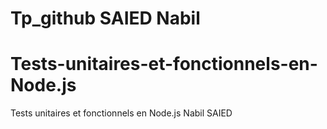 # Tp_github SAIED Nabil
# Tests-unitaires-et-fonctionnels-en-Node.js
Tests unitaires et fonctionnels en Node.js Nabil SAIED

